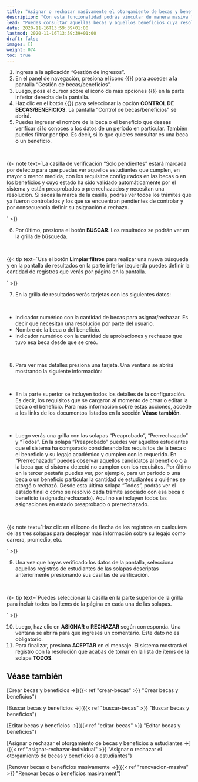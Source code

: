```yaml
---
title: "Asignar o rechazar masivamente el otorgamiento de becas y beneficios a estudiantes"
description: "Con esta funcionalidad podrás vincular de manera masiva las becas y los beneficios que creaste con los legajos los estudiantes."
lead: "Puedes consultar aquellas becas y aquellos beneficios cuya resolución está pendiente de definir y decidir si se va a otorgar o rechazar la asignación desde la pantalla de “Control de becas/beneficios”. Esta funcionalidad te permite realizar asignaciones y rechazos de manera masiva con solo unos clics. También desde esta función puedes ver un historial de los estudiantes a quiénes se les asignó o rechazó una beca o un beneficio."
date: 2020-11-16T13:59:39+01:00
lastmod: 2020-11-16T13:59:39+01:00
draft: false
images: []
weight: 074
toc: true
---
```


1. Ingresa a la aplicación “Gestión de ingresos”.
1. En el panel de navegación, presiona el icono {{<inline-icon image="school.png" alt="school icon">}}
para acceder a la pantalla “Gestión de becas/beneficios”.
1. Luego, posa el cursor sobre el ícono de más opciones {{<inline-icon image="add plus.png" alt="add icon">}} en la parte inferior derecha de la pantalla.
1. Haz clic en el botón {{<inline-icon image="screen share.png" alt="screen share 1icon">}} para seleccionar la opción **CONTROL DE BECAS/BENEFICIOS**. La pantalla “Control de becas/beneficios” se abrirá.
1. Puedes ingresar el nombre de la beca o el beneficio que deseas verificar si lo conoces o los datos de un período en particular. También puedes filtrar por tipo. Es decir, si lo que quieres consultar es una beca o un beneficio. 
<br>

{{< note text=`La casilla de verificación “Solo pendientes” estará marcada por defecto para que puedas ver aquellos estudiantes que cumplen, en mayor o menor medida, con los requisitos configurados en las becas o en los beneficios y cuyo estado ha sido validado automáticamente por el sistema y están preaprobados o prerrechazados y necesitan una resolución. Si sacas la marca de la casilla, podrás ver todos los trámites que ya fueron controlados y los que se encuentran pendientes de controlar y por consecuencia definir su asignación o rechazo.
<br>

` >}}
<br>

6. Por último, presiona el botón **BUSCAR**. Los resultados se podrán ver en la grilla de búsqueda.
<br> 

{{< tip text=`Usa el botón <b>Limpiar filtros</b> para realizar una nueva búsqueda y en la pantalla de resultados en la parte inferior izquierda puedes definir la cantidad de registros que verás por página en la pantalla.
<br>

` >}}
<br>

7. En la grilla de resultados verás tarjetas con los siguientes datos:
<br>

- Indicador numérico con la cantidad de becas para asignar/rechazar. Es decir que necesitan una resolución por parte del usuario.
- Nombre de la beca o del beneficio.
- Indicador numérico con la cantidad de aprobaciones y rechazos que tuvo esa beca desde que se creó.
<br>

8. Para ver más detalles presiona una tarjeta. Una ventana se abrirá mostrando la siguiente información: 
<br>

- En la parte superior se incluyen todos los detalles de la configuración. Es decir, los requisitos que se cargaron al momento de crear o editar la beca o el beneficio. Para más información sobre estas acciones, accede a los links de los documentos listados en la sección **Véase también**.
<br>

- Luego verás una grilla con las solapas “Preaprobado”, “Prerrechazado” y “Todos”. En la solapa “Preaprobado” puedes ver aquellos estudiantes que el sistema ha comparado considerando los requisitos de la beca o el beneficio y su legajo académico y cumplen con lo requerido. En “Prerrechazado” puedes observar aquellos candidatos al beneficio o a la beca que el sistema detectó no cumplen con los requisitos. Por último en la tercer pestaña puedes ver, por ejemplo, para un período o una beca o un beneficio particular la cantidad de estudiantes a quiénes se otorgó o rechazó. Desde esta última solapa “Todos”, podrás ver el estado final o cómo se resolvió cada trámite asociado con esa beca o beneficio (asignado/rechazado). Aquí no se incluyen todos las asignaciones en estado preaprobado o prerrechazado. 
<br>

{{< note text=`Haz clic en el icono de flecha de los registros en cualquiera de las tres solapas para desplegar más información sobre su legajo como carrera, promedio, etc.
<br>

` >}}
<br>

9. Una vez que hayas verificado los datos de la pantalla, selecciona aquellos registros de estudiantes de las solapas descriptas anteriormente presionando sus casillas de verificación.
<br>

{{< tip text=`Puedes seleccionar la casilla en la parte superior de la grilla para incluir todos los ítems de la página en cada una de las solapas.
<br>

` >}}
<br> 

10. Luego, haz clic en **ASIGNAR** o **RECHAZAR** según corresponda. Una ventana se abrirá para que ingreses un comentario. Este dato no es obligatorio.
11. Para finalizar, presiona **ACEPTAR** en el mensaje. El sistema mostrará el registro con la resolución que acabas de tomar en la lista de ítems de la solapa **TODOS**.

## Véase también

[Crear becas y beneficios →]({{< ref "crear-becas" >}} "Crear becas y beneficios")
<br>

[Buscar becas y beneficios →]({{< ref "buscar-becas" >}} "Buscar becas y beneficios")
<br>

[Editar becas y beneficios →]({{< ref "editar-becas" >}} "Editar becas y beneficios")
<br>

[Asignar o rechazar el otorgamiento de becas y beneficios a estudiantes →]({{< ref "asignar-rechazar-individual" >}} "Asignar o rechazar el otorgamiento de becas y beneficios a estudiantes")

[Renovar becas o beneficios masivamente →]({{< ref "renovacion-masiva" >}} "Renovar becas o beneficios masivament")
